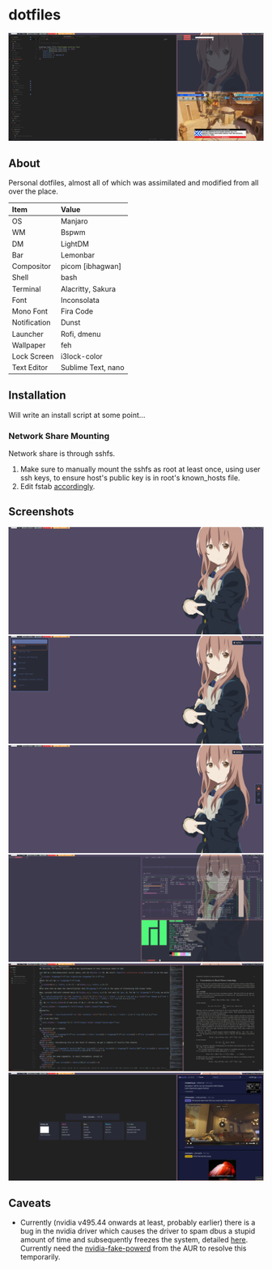 # dotfiles

![Messy](https://raw.githubusercontent.com/njhlai/dotfiles/master/.github/messy.png)

## About
Personal dotfiles, almost all of which was assimilated and modified from all over the place.

| Item | Value |
| :--- | :---- |
| OS | Manjaro |
| WM | Bspwm |
| DM | LightDM |
| Bar | Lemonbar |
| Compositor | picom \[ibhagwan\] |
| Shell | bash |
| Terminal | Alacritty, Sakura |
| Font | Inconsolata |
| Mono Font | Fira Code |
| Notification | Dunst |
| Launcher | Rofi, dmenu |
| Wallpaper | feh |
| Lock Screen | i3lock-color |
| Text Editor | Sublime Text, nano |

## Installation
Will write an install script at some point...

### Network Share Mounting
Network share is through sshfs.
1. Make sure to manually mount the sshfs as root at least once, using user ssh keys, to ensure host's public key is in root's known_hosts file.
2. Edit fstab [accordingly](https://wiki.archlinux.org/title/SSHFS#Secure_user_access).

## Screenshots
![Clean](https://raw.githubusercontent.com/njhlai/dotfiles/master/.github/clean.png)
![Rofi](https://raw.githubusercontent.com/njhlai/dotfiles/master/.github/rofi.png)
![Power menu](https://raw.githubusercontent.com/njhlai/dotfiles/master/.github/powermenu.png)
![Terminals](https://raw.githubusercontent.com/njhlai/dotfiles/master/.github/term.png)
![Dev setup](https://raw.githubusercontent.com/njhlai/dotfiles/master/.github/dev.png)
![Web browser](https://raw.githubusercontent.com/njhlai/dotfiles/master/.github/web.png)

## Caveats
* Currently (nvidia v495.44 onwards at least, probably earlier) there is a bug in the nvidia driver which causes the driver to spam dbus a stupid amount of time and subsequently freezes the system, detailed [here](https://forums.developer.nvidia.com/t/bug-nvidia-v495-29-05-driver-spamming-dbus-enabled-applications-with-invalid-messages/192892). Currently need the [nvidia-fake-powerd](https://aur.archlinux.org/packages/nvidia-fake-powerd/) from the AUR to resolve this temporarily.